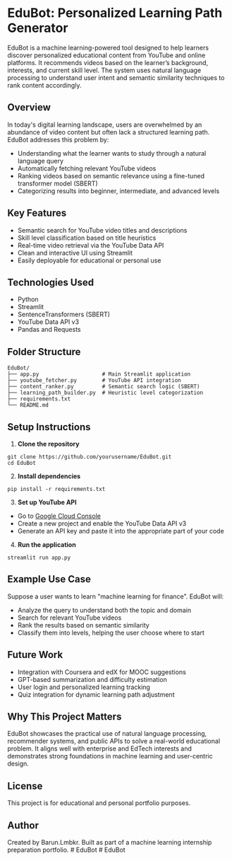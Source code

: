 # EduBot: Personalized Learning Path Generator

EduBot is a machine learning-powered tool designed to help learners discover personalized educational content from YouTube and online platforms. It recommends videos based on the learner’s background, interests, and current skill level. The system uses natural language processing to understand user intent and semantic similarity techniques to rank content accordingly.

## Overview

In today's digital learning landscape, users are overwhelmed by an abundance of video content but often lack a structured learning path. EduBot addresses this problem by:

- Understanding what the learner wants to study through a natural language query
- Automatically fetching relevant YouTube videos
- Ranking videos based on semantic relevance using a fine-tuned transformer model (SBERT)
- Categorizing results into beginner, intermediate, and advanced levels

## Key Features

- Semantic search for YouTube video titles and descriptions
- Skill level classification based on title heuristics
- Real-time video retrieval via the YouTube Data API
- Clean and interactive UI using Streamlit
- Easily deployable for educational or personal use

## Technologies Used

- Python
- Streamlit
- SentenceTransformers (SBERT)
- YouTube Data API v3
- Pandas and Requests

## Folder Structure

```
EduBot/
├── app.py                    # Main Streamlit application
├── youtube_fetcher.py        # YouTube API integration
├── content_ranker.py         # Semantic search logic (SBERT)
├── learning_path_builder.py  # Heuristic level categorization
├── requirements.txt
└── README.md
```

## Setup Instructions

1. **Clone the repository**

```
git clone https://github.com/yourusername/EduBot.git
cd EduBot
```

2. **Install dependencies**

```
pip install -r requirements.txt
```

3. **Set up YouTube API**

- Go to [Google Cloud Console](https://console.cloud.google.com/)
- Create a new project and enable the YouTube Data API v3
- Generate an API key and paste it into the appropriate part of your code

4. **Run the application**

```
streamlit run app.py
```

## Example Use Case

Suppose a user wants to learn "machine learning for finance". EduBot will:

- Analyze the query to understand both the topic and domain
- Search for relevant YouTube videos
- Rank the results based on semantic similarity
- Classify them into levels, helping the user choose where to start

## Future Work

- Integration with Coursera and edX for MOOC suggestions
- GPT-based summarization and difficulty estimation
- User login and personalized learning tracking
- Quiz integration for dynamic learning path adjustment

## Why This Project Matters

EduBot showcases the practical use of natural language processing, recommender systems, and public APIs to solve a real-world educational problem. It aligns well with enterprise and EdTech interests and demonstrates strong foundations in machine learning and user-centric design.

## License

This project is for educational and personal portfolio purposes.

## Author

Created by Barun.Lmbkr. Built as part of a machine learning internship preparation portfolio.
#   E d u B o t 
 
 #   E d u B o t 
 
 
